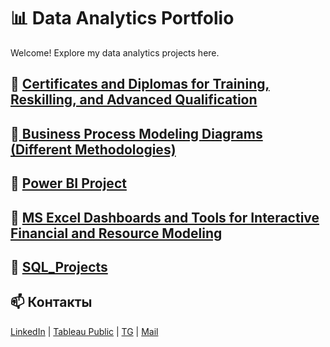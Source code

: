 # 📊 Data Analytics Portfolio  
Welcome! Explore my data analytics projects here.

## 🔹 [Certificates and Diplomas for Training, Reskilling, and Advanced Qualification](https://github.com/Elena-Rykh/data-analytics-portfolio/tree/main/Certificates%20and%20Diplomas%20for%20Training%2C%20Reskilling%2C%20and%20Advanced%20Qualification)

## 🔹[ Business Process Modeling Diagrams (Different Methodologies)](https://github.com/Elena-Rykh/data-analytics-portfolio/tree/75913f82dce3602dde1dfdb897b8f35601e341c6/Business%20Process%20Modeling%20Diagrams%20(Different%20Methodologies))

## 🔹 [Power BI Project ](https://github.com/Elena-Rykh/data-analytics-portfolio/tree/75913f82dce3602dde1dfdb897b8f35601e341c6/Power%20BI%20Project)

## 🔹 [MS Excel Dashboards and Tools for Interactive Financial and Resource Modeling](https://github.com/Elena-Rykh/data-analytics-portfolio/tree/75913f82dce3602dde1dfdb897b8f35601e341c6/MS%20Excel%20Dashboards%20and%20Tools%20for%20Interactive%20Financial%20and%20Resource%20Modeling)

## 🔹 [SQL_Projects](https://github.com/Elena-Rykh/data-analytics-portfolio/tree/75913f82dce3602dde1dfdb897b8f35601e341c6/SQL_Projects)

## 📫 Контакты  
[LinkedIn](https://www.linkedin.com/in/elena-rykhlova-82965623a ) | [Tableau Public](https://public.tableau.com/profile/ВАШ_ЛИНК/)  | [TG](@ElenaRykh) | [Mail](Elena.Rykh@gmail.com)
